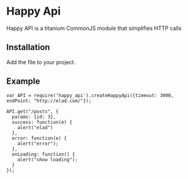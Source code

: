 # Happy Api

Happy API is a titanium CommonJS module that simplifies HTTP calls

## Installation

Add the file to your project.

## Example

    var API = require('happy_api').createHappyApi({timeout: 3000, endPoint: "http://elad.com/"});

    API.get("/posts", {
      params: {id: 3},
      success: function(e) {
        alert("elad")
      },
      error: function(e) {
        alert("error");
      },
      onLoading: function() {
        alert("show loading");
      }
    });
